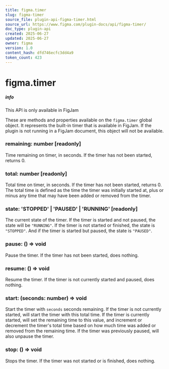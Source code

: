 ```yaml
---
title: figma.timer
slug: figma-timer
source_file: plugin-api-figma-timer.html
source_url: https://www.figma.com/plugin-docs/api/figma-timer/
doc_type: plugin-api
created: 2025-06-27
updated: 2025-06-27
owner: figma
version: 1.0
content_hash: dfd746ecfc3dd4a9
token_count: 423
---
```

# figma.timer

##### info

This API is only available in FigJam

These are methods and properties available on the `figma.timer` global object. It represents the built-in timer that is available in FigJam. If the plugin is not running in a FigJam document, this object will not be available.

### remaining: number [readonly]

Time remaining on timer, in seconds. If the timer has not been started, returns 0.

### total: number [readonly]

Total time on timer, in seconds. If the timer has not been started, returns 0. The total time is defined as the time the timer was initially started at, plus or minus any time that may have been added or removed from the timer.

### state: 'STOPPED' | 'PAUSED' | 'RUNNING' [readonly]

The current state of the timer. If the timer is started and not paused, the state will be `"RUNNING"`. If the timer is not started or finished, the state is `"STOPPED"`. And if the timer is started but paused, the state is `"PAUSED"`.

### pause: () => void

Pause the timer. If the timer has not been started, does nothing.

### resume: () => void

Resume the timer. If the timer is not currently started and paused, does nothing.

### start: (seconds: number) => void

Start the timer with `seconds` seconds remaining. If the timer is not currently started, will start the timer with this total time. If the timer is currently started, will set the remaining time to this value, and increment or decrement the timer's total time based on how much time was added or removed from the remaining time. If the timer was previously paused, will also unpause the timer.

### stop: () => void

Stops the timer. If the timer was not started or is finished, does nothing.